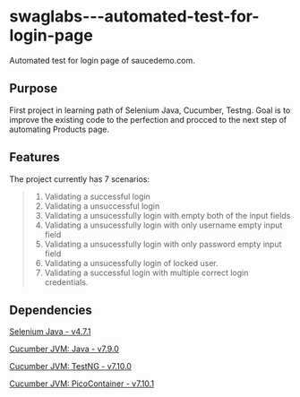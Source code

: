 # swaglabs---automated-test-for-login-page
Automated test for login page of saucedemo.com.

## Purpose

First project in learning path of Selenium Java, Cucumber, Testng.
Goal is to improve the existing code to the perfection and procced to the next step of automating Products page.

## Features

The project currently has 7 scenarios:
  >1. Validating a successful login
  >2. Validating a unsuccessful login
  >3. Validating a unsucessfully login with empty both of the input fields
  >4. Validating a unsucessfully login with only username empty input field
  >5. Validating a unsucessfully login with only password empty input field
  >6. Validating a unsucessfully login of locked user.
  >7. Validating a successful login with multiple correct login credentials.
  

## Dependencies

[Selenium Java - v4.7.1](https://mvnrepository.com/artifact/org.seleniumhq.selenium/selenium-java/4.7.1)

[Cucumber JVM: Java - v7.9.0](https://mvnrepository.com/artifact/io.cucumber/cucumber-java/7.9.0)

[Cucumber JVM: TestNG - v7.10.0](https://mvnrepository.com/artifact/io.cucumber/cucumber-testng/7.10.0)

[Cucumber JVM: PicoContainer - v7.10.1](https://mvnrepository.com/artifact/io.cucumber/cucumber-picocontainer/7.10.1)
